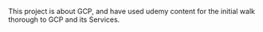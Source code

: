 This project is about GCP, and have used udemy content for the initial walk thorough to GCP and its Services.
